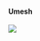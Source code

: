 #### Umesh

![](https://scontent.famd1-2.fna.fbcdn.net/v/t1.0-9/89346413_1386826831488852_8860046807527325696_n.jpg?_nc_cat=105&_nc_sid=09cbfe&_nc_ohc=0HpfQE68QxEAX_lia2S&_nc_ht=scontent.famd1-2.fna&oh=e32f3a2fefb42b8a25dc8e8dcb3f7a08&oe=5F99F607)